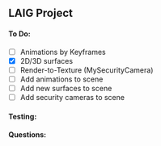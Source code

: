 ## LAIG Project

#### To Do:
 - [ ] Animations by Keyframes
 - [x] 2D/3D surfaces
 - [ ] Render-to-Texture (MySecurityCamera)
 - [ ] Add animations to scene
 - [ ] Add new surfaces to scene
 - [ ] Add security cameras to scene

#### Testing:

#### Questions:
